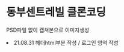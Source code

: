 <h1> 동부센트레빌 클론코딩 </h1>
<p> PSD파일 없이 캡쳐본으로 이미지생성 </p>



<li> 21.08.31 헤더html부분 작성 / 로그인 영억 작성 </br>
